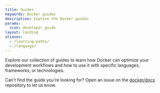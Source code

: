 ```yaml
---
title: Guides
keywords: Docker guides
description: Explore the Docker guides
params:
  icon: developer_guide
layout: landing
aliases:
  - /learning-paths/
  - /language/
---
```


Explore our collection of guides to learn how Docker can optimize your
development workflows and how to use it with specific languages, frameworks, or
technologies.

Can't find the guide you're looking for? Open an issue on the
[docker/docs](https://github.com/docker/docs/issues/new) repository to let us
know.
